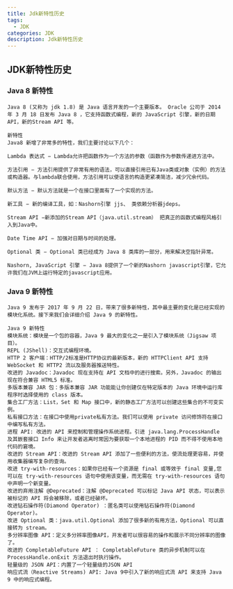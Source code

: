 ```yaml
---
title: Jdk新特性历史
tags:
  - JDK
categories: JDK
description: Jdk新特性历史
---
```

## JDK新特性历史
### Java 8 新特性

	Java 8 (又称为 jdk 1.8) 是 Java 语言开发的一个主要版本。 Oracle 公司于 2014 年 3 月 18 日发布 Java 8 ，它支持函数式编程，新的 JavaScript 引擎，新的日期 API，新的Stream API 等。
	
	新特性
	Java8 新增了非常多的特性，我们主要讨论以下几个：
	
	Lambda 表达式 − Lambda允许把函数作为一个方法的参数（函数作为参数传递进方法中。
	
	方法引用 − 方法引用提供了非常有用的语法，可以直接引用已有Java类或对象（实例）的方法或构造器。与lambda联合使用，方法引用可以使语言的构造更紧凑简洁，减少冗余代码。
	
	默认方法 − 默认方法就是一个在接口里面有了一个实现的方法。
	
	新工具 − 新的编译工具，如：Nashorn引擎 jjs、 类依赖分析器jdeps。
	
	Stream API −新添加的Stream API（java.util.stream） 把真正的函数式编程风格引入到Java中。
	
	Date Time API − 加强对日期与时间的处理。
	
	Optional 类 − Optional 类已经成为 Java 8 类库的一部分，用来解决空指针异常。
	
	Nashorn, JavaScript 引擎 − Java 8提供了一个新的Nashorn javascript引擎，它允许我们在JVM上运行特定的javascript应用。

### Java 9 新特性

	Java 9 发布于 2017 年 9 月 22 日，带来了很多新特性，其中最主要的变化是已经实现的模块化系统。接下来我们会详细介绍 Java 9 的新特性。
	
	Java 9 新特性
	模块系统：模块是一个包的容器，Java 9 最大的变化之一是引入了模块系统（Jigsaw 项目）。
	REPL (JShell)：交互式编程环境。
	HTTP 2 客户端：HTTP/2标准是HTTP协议的最新版本，新的 HTTPClient API 支持 WebSocket 和 HTTP2 流以及服务器推送特性。
	改进的 Javadoc：Javadoc 现在支持在 API 文档中的进行搜索。另外，Javadoc 的输出现在符合兼容 HTML5 标准。
	多版本兼容 JAR 包：多版本兼容 JAR 功能能让你创建仅在特定版本的 Java 环境中运行库程序时选择使用的 class 版本。
	集合工厂方法：List，Set 和 Map 接口中，新的静态工厂方法可以创建这些集合的不可变实例。
	私有接口方法：在接口中使用private私有方法。我们可以使用 private 访问修饰符在接口中编写私有方法。
	进程 API: 改进的 API 来控制和管理操作系统进程。引进 java.lang.ProcessHandle 及其嵌套接口 Info 来让开发者逃离时常因为要获取一个本地进程的 PID 而不得不使用本地代码的窘境。
	改进的 Stream API：改进的 Stream API 添加了一些便利的方法，使流处理更容易，并使用收集器编写复杂的查询。
	改进 try-with-resources：如果你已经有一个资源是 final 或等效于 final 变量,您可以在 try-with-resources 语句中使用该变量，而无需在 try-with-resources 语句中声明一个新变量。
	改进的弃用注解 @Deprecated：注解 @Deprecated 可以标记 Java API 状态，可以表示被标记的 API 将会被移除，或者已经破坏。
	改进钻石操作符(Diamond Operator) ：匿名类可以使用钻石操作符(Diamond Operator)。
	改进 Optional 类：java.util.Optional 添加了很多新的有用方法，Optional 可以直接转为 stream。
	多分辨率图像 API：定义多分辨率图像API，开发者可以很容易的操作和展示不同分辨率的图像了。
	改进的 CompletableFuture API ： CompletableFuture 类的异步机制可以在 ProcessHandle.onExit 方法退出时执行操作。
	轻量级的 JSON API：内置了一个轻量级的JSON API
	响应式流（Reactive Streams) API: Java 9中引入了新的响应式流 API 来支持 Java 9 中的响应式编程。